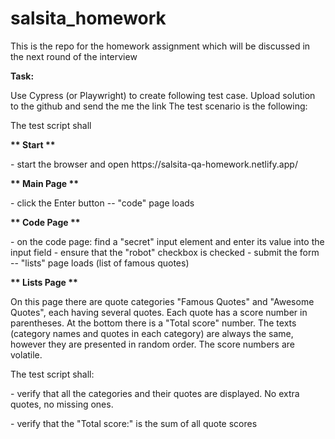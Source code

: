 
# salsita_homework
This is the repo for the homework assignment which will be discussed in the next round of the interview
<p></p>
<p><b>Task: </b></p>
Use Cypress (or Playwright) to create following test case. Upload solution to the github and send the me the link
The test scenario is the following:
<p>The test script shall</p>
 <p><b> ** Start **</b></p>
      <p>- start the browser and open https://salsita-qa-homework.netlify.app/</p>
  <p><b>** Main Page **</b></p>
      <p>- click the Enter button -- "code" page loads</p>
  <p><b>** Code Page **</b></p>
      <p>- on the code page: find a "secret" input element and enter its value into the input field
      - ensure that the "robot" checkbox is checked
      - submit the form -- "lists" page loads (list of famous quotes)</p>
  <p><b>** Lists Page **</b></p>
      <p>On this page there are quote categories "Famous Quotes" and "Awesome Quotes",
      each having several quotes. Each quote has a score number in parentheses.
      At the bottom there is a "Total score" number.
      The texts (category names and quotes in each category) are always the same,
      however they are presented in random order. The score numbers are volatile.
      <p>The test script shall:</p>
      <p>- verify that all the categories and their quotes are displayed. No extra quotes, no missing ones.</p>
      <p>- verify that the "Total score:" is the sum of all quote scores</p>
